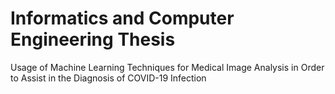 # Informatics and Computer Engineering Thesis
Usage of Machine Learning Techniques for Medical Image Analysis in Order to  Assist in the Diagnosis of COVID-19 Infection
